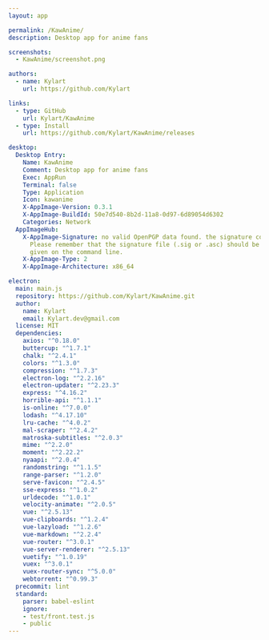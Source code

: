```yaml
---
layout: app

permalink: /KawAnime/
description: Desktop app for anime fans

screenshots:
  - KawAnime/screenshot.png

authors:
  - name: Kylart
    url: https://github.com/Kylart

links:
  - type: GitHub
    url: Kylart/KawAnime
  - type: Install
    url: https://github.com/Kylart/KawAnime/releases

desktop:
  Desktop Entry:
    Name: KawAnime
    Comment: Desktop app for anime fans
    Exec: AppRun
    Terminal: false
    Type: Application
    Icon: kawanime
    X-AppImage-Version: 0.3.1
    X-AppImage-BuildId: 50e7d540-8b2d-11a8-0d97-6d89054d6302
    Categories: Network
  AppImageHub:
    X-AppImage-Signature: no valid OpenPGP data found. the signature could not be verified.
      Please remember that the signature file (.sig or .asc) should be the first file
      given on the command line.
    X-AppImage-Type: 2
    X-AppImage-Architecture: x86_64

electron:
  main: main.js
  repository: https://github.com/Kylart/KawAnime.git
  author:
    name: Kylart
    email: Kylart.dev@gmail.com
  license: MIT
  dependencies:
    axios: "^0.18.0"
    buttercup: "^1.7.1"
    chalk: "^2.4.1"
    colors: "^1.3.0"
    compression: "^1.7.3"
    electron-log: "^2.2.16"
    electron-updater: "^2.23.3"
    express: "^4.16.2"
    horrible-api: "^1.1.1"
    is-online: "^7.0.0"
    lodash: "^4.17.10"
    lru-cache: "^4.0.2"
    mal-scraper: "^2.4.2"
    matroska-subtitles: "^2.0.3"
    mime: "^2.2.0"
    moment: "^2.22.2"
    nyaapi: "^2.0.4"
    randomstring: "^1.1.5"
    range-parser: "^1.2.0"
    serve-favicon: "^2.4.5"
    sse-express: "^1.0.2"
    urldecode: "^1.0.1"
    velocity-animate: "^2.0.5"
    vue: "^2.5.13"
    vue-clipboards: "^1.2.4"
    vue-lazyload: "^1.2.6"
    vue-markdown: "^2.2.4"
    vue-router: "^3.0.1"
    vue-server-renderer: "^2.5.13"
    vuetify: "^1.0.19"
    vuex: "^3.0.1"
    vuex-router-sync: "^5.0.0"
    webtorrent: "^0.99.3"
  precommit: lint
  standard:
    parser: babel-eslint
    ignore:
    - test/front.test.js
    - public
---
```

